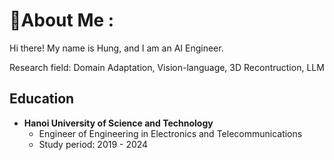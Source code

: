 # 💫About Me :
Hi there! My name is Hung, and I am an AI Engineer. 

Research field: Domain Adaptation, Vision-language, 3D Recontruction, LLM

## Education
- **Hanoi University of Science and Technology**  
  - Engineer of Engineering in Electronics and Telecommunications  
  - Study period: 2019 - 2024


